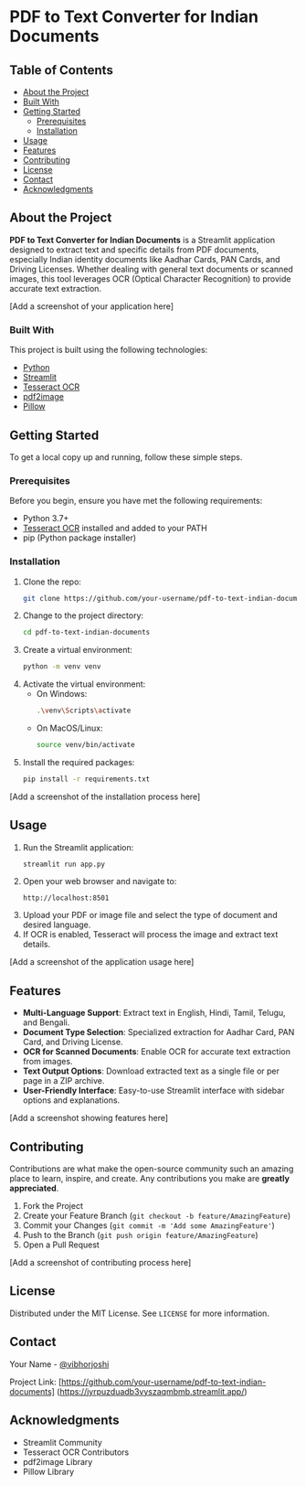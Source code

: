 # PDF to Text Converter for Indian Documents

## Table of Contents
- [About the Project](#about-the-project)
- [Built With](#built-with)
- [Getting Started](#getting-started)
  - [Prerequisites](#prerequisites)
  - [Installation](#installation)
- [Usage](#usage)
- [Features](#features)
- [Contributing](#contributing)
- [License](#license)
- [Contact](#contact)
- [Acknowledgments](#acknowledgments)

## About the Project

**PDF to Text Converter for Indian Documents** is a Streamlit application designed to extract text and specific details from PDF documents, especially Indian identity documents like Aadhar Cards, PAN Cards, and Driving Licenses. Whether dealing with general text documents or scanned images, this tool leverages OCR (Optical Character Recognition) to provide accurate text extraction.

[Add a screenshot of your application here]

### Built With

This project is built using the following technologies:

- [Python](https://www.python.org/)
- [Streamlit](https://streamlit.io/)
- [Tesseract OCR](https://github.com/tesseract-ocr/tesseract)
- [pdf2image](https://github.com/Belval/pdf2image)
- [Pillow](https://python-pillow.org/)

## Getting Started

To get a local copy up and running, follow these simple steps.

### Prerequisites

Before you begin, ensure you have met the following requirements:
- Python 3.7+
- [Tesseract OCR](https://github.com/tesseract-ocr/tesseract) installed and added to your PATH
- pip (Python package installer)

### Installation

1. Clone the repo:
   ```sh
   git clone https://github.com/your-username/pdf-to-text-indian-documents.git
   ```
2. Change to the project directory:
   ```sh
   cd pdf-to-text-indian-documents
   ```
3. Create a virtual environment:
   ```sh
   python -m venv venv
   ```
4. Activate the virtual environment:
   * On Windows:
     ```sh
     .\venv\Scripts\activate
     ```
   * On MacOS/Linux:
     ```sh
     source venv/bin/activate
     ```
5. Install the required packages:
   ```sh
   pip install -r requirements.txt
   ```

[Add a screenshot of the installation process here]

## Usage

1. Run the Streamlit application:
   ```sh
   streamlit run app.py
   ```
2. Open your web browser and navigate to:
   ```
   http://localhost:8501
   ```
3. Upload your PDF or image file and select the type of document and desired language.
4. If OCR is enabled, Tesseract will process the image and extract text details.

[Add a screenshot of the application usage here]

## Features

* **Multi-Language Support**: Extract text in English, Hindi, Tamil, Telugu, and Bengali.
* **Document Type Selection**: Specialized extraction for Aadhar Card, PAN Card, and Driving License.
* **OCR for Scanned Documents**: Enable OCR for accurate text extraction from images.
* **Text Output Options**: Download extracted text as a single file or per page in a ZIP archive.
* **User-Friendly Interface**: Easy-to-use Streamlit interface with sidebar options and explanations.

[Add a screenshot showing features here]

## Contributing

Contributions are what make the open-source community such an amazing place to learn, inspire, and create. Any contributions you make are **greatly appreciated**.

1. Fork the Project
2. Create your Feature Branch (`git checkout -b feature/AmazingFeature`)
3. Commit your Changes (`git commit -m 'Add some AmazingFeature'`)
4. Push to the Branch (`git push origin feature/AmazingFeature`)
5. Open a Pull Request

[Add a screenshot of contributing process here]

## License

Distributed under the MIT License. See `LICENSE` for more information.

## Contact

Your Name - [@vibhorjoshi](https://github.com/vibhorjoshi)

Project Link: [https://github.com/your-username/pdf-to-text-indian-documents]
(https://jyrpuzduadb3vyszaqmbmb.streamlit.app/)

## Acknowledgments

* Streamlit Community
* Tesseract OCR Contributors
* pdf2image Library
* Pillow Library
